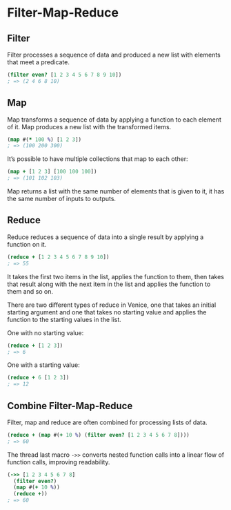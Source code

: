 # Filter-Map-Reduce


## Filter

Filter processes a sequence of data and produced a new list with elements
that meet a predicate.

```clojure
(filter even? [1 2 3 4 5 6 7 8 9 10])
; => (2 4 6 8 10)
```


## Map

Map transforms a sequence of data by applying a function to each element 
of it. Map produces a new list with the transformed items.

```clojure
(map #(* 100 %) [1 2 3])
; => (100 200 300)
```

It’s possible to have multiple collections that map to each other:

```clojure
(map + [1 2 3] [100 100 100])
; => (101 102 103)
```

Map returns a list with the same number of elements that is given to it, 
it has the same number of inputs to outputs.



## Reduce

Reduce reduces a sequence of data into a single result by applying a 
function on it.

```clojure
(reduce + [1 2 3 4 5 6 7 8 9 10])
; => 55
```

It takes the first two items in the list, applies the function to them, 
then takes that result along with the next item in the list and applies
the function to them and so on.

There are two different types of reduce in Venice, one that takes an 
initial starting argument and one that takes no starting value and 
applies the function to the starting values in the list.

One with no starting value:

```clojure
(reduce + [1 2 3])
; => 6
```

One with a starting value:

```clojure
(reduce + 6 [1 2 3])
; => 12
```



## Combine Filter-Map-Reduce

Filter, map and reduce are often combined for processing lists of data.

```clojure
(reduce + (map #(+ 10 %) (filter even? [1 2 3 4 5 6 7 8])))
; => 60
```

The thread last macro `->>` converts nested function calls into a linear 
flow of function calls, improving readability.

```clojure
(->> [1 2 3 4 5 6 7 8]
  (filter even?)
  (map #(+ 10 %))
  (reduce +))
; => 60
```



